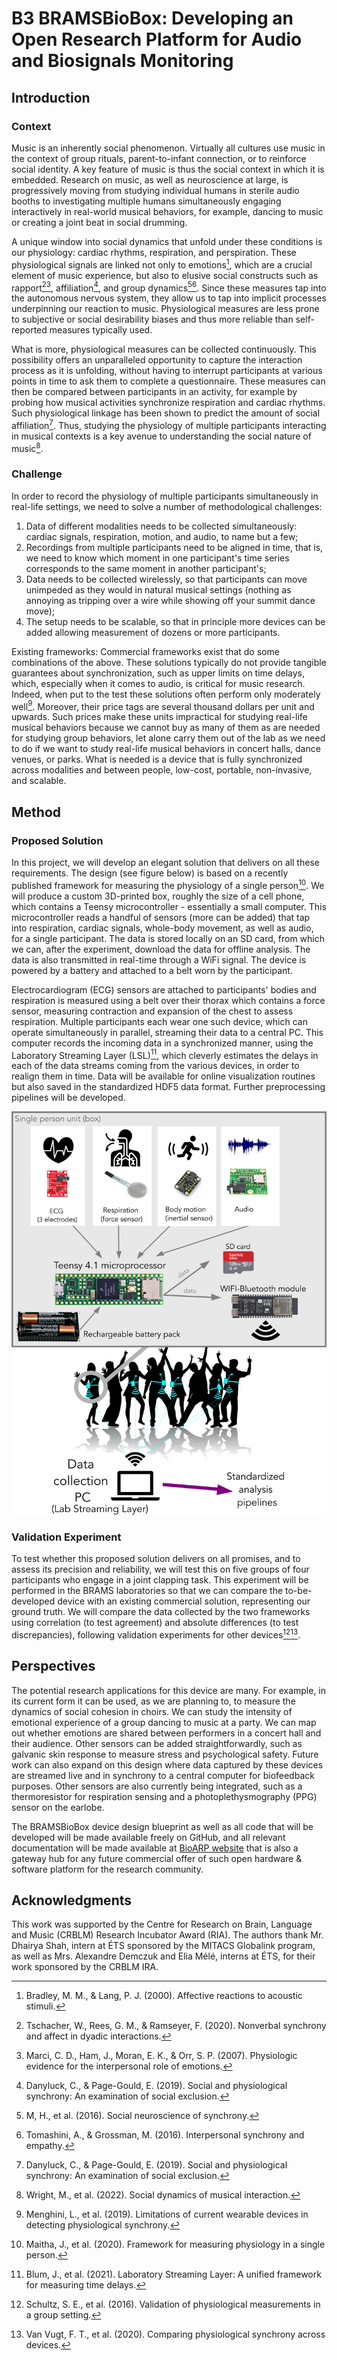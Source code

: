 # B3 BRAMSBioBox: Developing an Open Research Platform for Audio and Biosignals Monitoring
## Introduction

### Context

Music is an inherently social phenomenon. Virtually all cultures use music in the context of group rituals, parent-to-infant connection, or to reinforce social identity. A key feature of music is thus the social context in which it is embedded. Research on music, as well as neuroscience at large, is progressively moving from studying individual humans in sterile audio booths to investigating multiple humans simultaneously engaging interactively in real-world musical behaviors, for example, dancing to music or creating a joint beat in social drumming. 

A unique window into social dynamics that unfold under these conditions is our physiology: cardiac rhythms, respiration, and perspiration. These physiological signals are linked not only to emotions[^1], which are a crucial element of music experience, but also to elusive social constructs such as rapport[^2][^3], affiliation[^4], and group dynamics[^5][^6]. Since these measures tap into the autonomous nervous system, they allow us to tap into implicit processes underpinning our reaction to music. Physiological measures are less prone to subjective or social desirability biases and thus more reliable than self-reported measures typically used. 

What is more, physiological measures can be collected continuously. This possibility offers an unparalleled opportunity to capture the interaction process as it is unfolding, without having to interrupt participants at various points in time to ask them to complete a questionnaire. These measures can then be compared between participants in an activity, for example by probing how musical activities synchronize respiration and cardiac rhythms. Such physiological linkage has been shown to predict the amount of social affiliation[^4]. Thus, studying the physiology of multiple participants interacting in musical contexts is a key avenue to understanding the social nature of music[^7].

### Challenge

In order to record the physiology of multiple participants simultaneously in real-life settings, we need to solve a number of methodological challenges:
1. Data of different modalities needs to be collected simultaneously: cardiac signals, respiration, motion, and audio, to name but a few;
2. Recordings from multiple participants need to be aligned in time, that is, we need to know which moment in one participant's time series corresponds to the same moment in another participant's;
3. Data needs to be collected wirelessly, so that participants can move unimpeded as they would in natural musical settings (nothing as annoying as tripping over a wire while showing off your summit dance move);
4. The setup needs to be scalable, so that in principle more devices can be added allowing measurement of dozens or more participants.

Existing frameworks: Commercial frameworks exist that do some combinations of the above. These solutions typically do not provide tangible guarantees about synchronization, such as upper limits on time delays, which, especially when it comes to audio, is critical for music research. Indeed, when put to the test these solutions often perform only moderately well[^8]. Moreover, their price tags are several thousand dollars per unit and upwards. Such prices make these units impractical for studying real-life musical behaviors because we cannot buy as many of them as are needed for studying group behaviors, let alone carry them out of the lab as we need to do if we want to study real-life musical behaviors in concert halls, dance venues, or parks. What is needed is a device that is fully synchronized across modalities and between people, low-cost, portable, non-invasive, and scalable.

## Method

### Proposed Solution

In this project, we will develop an elegant solution that delivers on all these requirements. The design (see figure below) is based on a recently published framework for measuring the physiology of a single person[^9]. We will produce a custom 3D-printed box, roughly the size of a cell phone, which contains a Teensy microcontroller - essentially a small computer. This microcontroller reads a handful of sensors (more can be added) that tap into respiration, cardiac signals, whole-body movement, as well as audio, for a single participant. The data is stored locally on an SD card, from which we can, after the experiment, download the data for offline analysis. The data is also transmitted in real-time through a WiFi signal. The device is powered by a battery and attached to a belt worn by the participant. 

Electrocardiogram (ECG) sensors are attached to participants' bodies and respiration is measured using a belt over their thorax which contains a force sensor, measuring contraction and expansion of the chest to assess respiration. Multiple participants each wear one such device, which can operate simultaneously in parallel, streaming their data to a central PC. This computer records the incoming data in a synchronized manner, using the Laboratory Streaming Layer (LSL)[^10], which cleverly estimates the delays in each of the data streams coming from the various devices, in order to realign them in time. Data will be available for online visualization routines but also saved in the standardized HDF5 data format. Further preprocessing pipelines will be developed.

![Overview of the BRAMS-BioBox input sensors, architecture and communication stack.](brams-bio-box.png)

### Validation Experiment

To test whether this proposed solution delivers on all promises, and to assess its precision and reliability, we will test this on five groups of four participants who engage in a joint clapping task. This experiment will be performed in the BRAMS laboratories so that we can compare the to-be-developed device with an existing commercial solution, representing our ground truth. We will compare the data collected by the two frameworks using correlation (to test agreement) and absolute differences (to test discrepancies), following validation experiments for other devices[^11][^12].

## Perspectives

The potential research applications for this device are many. For example, in its current form it can be used, as we are planning to, to measure the dynamics of social cohesion in choirs. We can study the intensity of emotional experience of a group dancing to music at a party. We can map out whether emotions are shared between performers in a concert hall and their audience. Other sensors can be added straightforwardly, such as galvanic skin response to measure stress and psychological safety. Future work can also expand on this design where data captured by these devices are streamed live and in synchrony to a central computer for biofeedback purposes. Other sensors are also currently being integrated, such as a thermoresistor for respiration sensing and a photoplethysmography (PPG) sensor on the earlobe. 

The BRAMSBioBox device design blueprint as well as all code that will be developed will be made available freely on GitHub, and all relevant documentation will be made available at [BioARP website](https://bioarp.org) that is also a gateway hub for any future commercial offer of such open hardware & software platform for the research community.

## Acknowledgments

This work was supported by the Centre for Research on Brain, Language and Music (CRBLM) Research Incubator Award (RIA). The authors thank Mr. Dhairya Shah, intern at ÉTS sponsored by the MITACS Globalink program, as well as Mrs. Alexandre Demczuk and Elia Mélé, interns at ÉTS, for their work sponsored by the CRBLM IRA.

[^1]: Bradley, M. M., & Lang, P. J. (2000). Affective reactions to acoustic stimuli.
[^2]: Tschacher, W., Rees, G. M., & Ramseyer, F. (2020). Nonverbal synchrony and affect in dyadic interactions.
[^3]: Marci, C. D., Ham, J., Moran, E. K., & Orr, S. P. (2007). Physiologic evidence for the interpersonal role of emotions.
[^4]: Danyluck, C., & Page-Gould, E. (2019). Social and physiological synchrony: An examination of social exclusion.
[^5]: M, H., et al. (2016). Social neuroscience of synchrony.
[^6]: Tomashini, A., & Grossman, M. (2016). Interpersonal synchrony and empathy.
[^7]: Wright, M., et al. (2022). Social dynamics of musical interaction.
[^8]: Menghini, L., et al. (2019). Limitations of current wearable devices in detecting physiological synchrony.
[^9]: Maitha, J., et al. (2020). Framework for measuring physiology in a single person.
[^10]: Blum, J., et al. (2021). Laboratory Streaming Layer: A unified framework for measuring time delays.
[^11]: Schultz, S. E., et al. (2016). Validation of physiological measurements in a group setting.
[^12]: Van Vugt, F. T., et al. (2020). Comparing physiological synchrony across devices.
